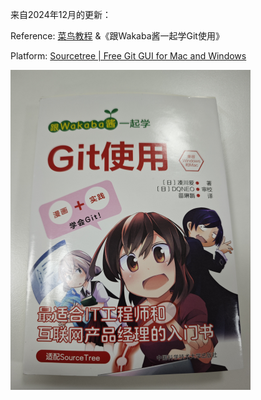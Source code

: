 来自2024年12月的更新：

Reference: [菜鸟教程](https://www.runoob.com/git/git-basic-operations.html) &《跟Wakaba酱一起学Git使用》

Platform: [Sourcetree | Free Git GUI for Mac and Windows](https://www.sourcetreeapp.com/)

<img src="assets/IMG_20241218_184149.jpg" alt="IMG_20241218_184149" style="zoom:50%;" />



